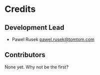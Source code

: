 # Credits

## Development Lead

* Pawel Rusek <pawel.rusek@tomtom.com>

## Contributors

None yet. Why not be the first?
